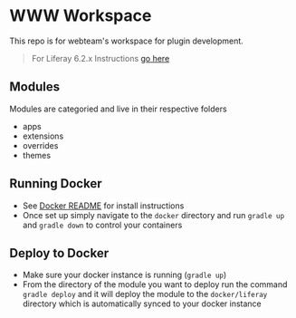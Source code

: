 # WWW Workspace

This repo is for webteam's workspace for plugin development.

> For Liferay 6.2.x Instructions [go here](docker/devtools/liferay62/README.md)

## Modules

Modules are categoried and live in their respective folders

* apps
* extensions
* overrides
* themes

## Running Docker

* See [Docker README](docker/README.markdown) for install instructions
* Once set up simply navigate to the `docker` directory and run `gradle up` and `gradle down` to control your containers

## Deploy to Docker

* Make sure your docker instance is running (`gradle up`)
* From the directory of the module you want to deploy run the command `gradle deploy` and it will deploy the module to the `docker/liferay` directory which is automatically synced to your docker instance
